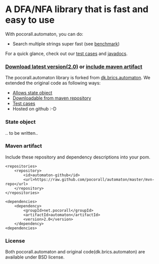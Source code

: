 # A DFA/NFA library that is fast and easy to use

With pocorall.automaton, you can do:
* Search multiple strings super fast (see <a href="http://tusker.org/regex/regex_benchmark.html" target="_blank">benchmark</a>)

For a quick glance, check out our [test cases](https://github.com/pocorall/automaton/tree/master/src/test/java/net/pocorall/automaton) and [javadocs](http://pocorall.github.com/automaton/docs/api/).

### [Download latest version(2.0)](https://github.com/pocorall/automaton/raw/master/mvn-repo/net/pocorall/automaton/2.0/automaton-2.0.jar) or [include maven artifact](#maven-artifact)

The pocorall.automaton library is forked from <a href="http://www.brics.dk/automaton" target="_blank">dk.brics.automaton</a>. We extended the original code as following ways:

* [Allows state object](#state-object)
* [Downloadable from maven repository](#maven-artifact)
* [Test cases](https://github.com/pocorall/automaton/tree/master/src/test/java/net/pocorall/automaton)
* Hosted on github :-D

### State object

.. to be written..

### Maven artifact

Include these repository and dependency descriptions into your pom.

```
<repositories>
	<repository>
		<id>automaton-github</id>
		<url>https://raw.github.com/pocorall/automaton/master/mvn-repo</url>
	</repository>
</repositories>
```

```
<dependencies>
	<dependency>
		<groupId>net.pocorall</groupId>
		<artifactId>automaton</artifactId>
		<version>2.0</version>
	</dependency>
<dependencies>
```

### License

Both pocorall.automaton and original code(dk.brics.automaton) are available under BSD license.
